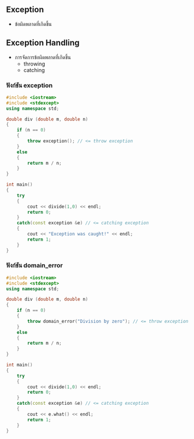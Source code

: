 ## Exception
* ข้อผิดพลาดที่เกิดขึ้น

## Exception Handling
* การจัดการข้อผิดพลาดที่เกิดขึ้น
    * throwing
    * catching 

### ฟังก์ชัน exception
```cpp
#include <iostream>
#include <stdexcept>
using namespace std;

double div (double m, double n)
{
    if (n == 0)
    {
        throw exception(); // <= throw exception
    }
    else
    {
        return m / n;
    }
}

int main()
{
    try
    {
        cout << divide(1,0) << endl;
        return 0;
    }
    catch(const exception &e) // <= catching exception
    {
        cout << "Exception was caught!" << endl;
        return 1;
    }
}
```

### ฟังก์ชัน domain_error
```cpp
#include <iostream>
#include <stdexcept>
using namespace std;

double div (double m, double n)
{
    if (n == 0)
    {
        throw domain_error("Division by zero"); // <= throw exception
    }
    else
    {
        return m / n;
    }
}

int main()
{
    try
    {
        cout << divide(1,0) << endl;
        return 0;
    }
    catch(const exception &e) // <= catching exception
    {
        cout << e.what() << endl;
        return 1;
    }
}
```
